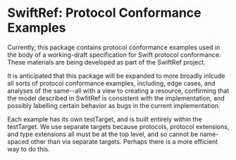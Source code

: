 # SwiftRef:  Protocol Conformance Examples

Currently, this package contains protocol conformance examples used in the body 
of a working-draft specification for Swift protocol conformance.  These 
materials are being developed as part of the SwiftRef project.

It is anticipated that this package will be expanded to more broadly inlcude 
all sorts of protocol conformance examples, including, edge cases, and analyses 
of the same--all with a view to creating a resource, confirming that the model 
described in SwfitRef is consistent with the implementation, and possibly 
labelling certain behavior as bugs in the current implementation.

Each example has its own testTarget, and is built entirely within the 
testTarget.  We use separate targets because protocols, protocol extensions, 
and type extensions all must be at the top level, and so cannot be name-spaced 
other than via separate targets.  Perhaps there is a more efficient way to do 
this.
